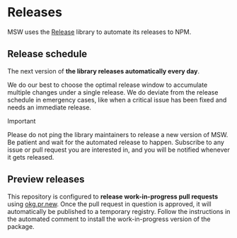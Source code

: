 # Releases

MSW uses the [Release](https://github.com/ossjs/release) library to automate its releases to NPM.

## Release schedule

The next version of **the library releases automatically every day**.

We do our best to choose the optimal release window to accumulate multiple changes under a single release. We do deviate from the release schedule in emergency cases, like when a critical issue has been fixed and needs an immediate release.

> [!IMPORTANT]
> Please do not ping the library maintainers to release a new version of MSW. Be patient and wait for the automated release to happen. Subscribe to any issue or pull request you are interested in, and you will be notified whenever it gets released.

## Preview releases

This repository is configured to **release work-in-progress pull requests** using [okg.pr.new](https://github.com/stackblitz-labs/pkg.pr.new). Once the pull request in question is approved, it will automatically be published to a temporary registry. Follow the instructions in the automated comment to install the work-in-progress version of the package.
